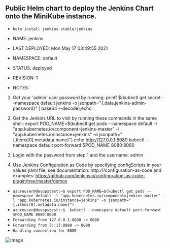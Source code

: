 ## Public Helm chart to deploy the Jenkins Chart onto the MiniKube instance.
- `helm install jenkins stable/jenkins`

- NAME: jenkins
- LAST DEPLOYED: Mon May 17 03:49:55 2021
- NAMESPACE: default
- STATUS: deployed
- REVISION: 1
- NOTES:
1. Get your 'admin' user password by running:
  printf $(kubectl get secret --namespace default jenkins -o jsonpath="{.data.jenkins-admin-password}" | base64 --decode);echo
2. Get the Jenkins URL to visit by running these commands in the same shell:
  export POD_NAME=$(kubectl get pods --namespace default -l "app.kubernetes.io/component=jenkins-master" -l "app.kubernetes.io/instance=jenkins" -o jsonpath="{.items[0].metadata.name}")
  echo http://127.0.0.1:8080
  kubectl --namespace default port-forward $POD_NAME 8080:8080

3. Login with the password from step 1 and the username: admin

4. Use Jenkins Configuration as Code by specifying configScripts in your values.yaml file, see documentation: http:///configuration-as-code and examples: https://github.com/jenkinsci/configuration-as-code-plugin/tree/master/demos


- `azureuser@devopstest:~$ export POD_NAME=$(kubectl get pods --namespace default -l "app.kubernetes.io/component=jenkins-master" -l "app.kubernetes.io/instance=jenkins" -o jsonpath="{.items[0].metadata.name}")`
- `azureuser@devopstest:~$  kubectl --namespace default port-forward $POD_NAME 8080:8080`
- `Forwarding from 127.0.0.1:8080 -> 8080`
- `Forwarding from [::1]:8080 -> 8080`
- `Handling connection for 8080`

![image](https://user-images.githubusercontent.com/24701958/118648878-7d804080-b800-11eb-86ac-9ccde98fa9d0.png)

